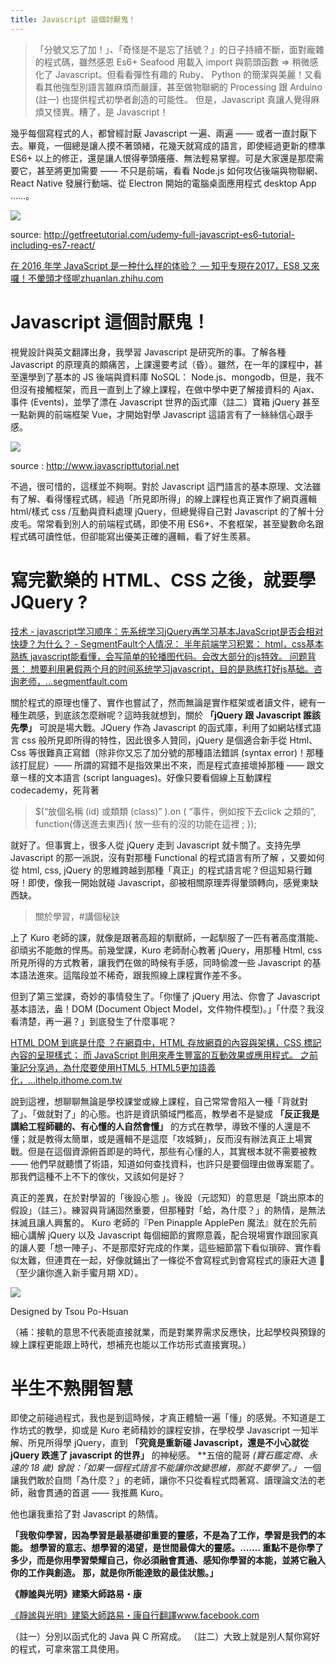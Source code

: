 ```yaml
---
title: Javascript 這個討厭鬼！
---
```


> 「分號又忘了加！」、「奇怪是不是忘了括號？」的日子持續不斷，面對龐雜的程式碼，雖然感恩 Es6+ Seafood 用載入 import 與箭頭函數 => 稍微感化了 Javascript。但看看彈性有趣的 Ruby、 Python 的簡潔與美麗！又看看其他強型別語言雖麻煩而嚴謹，甚至做物聯網的 Processing 跟 Arduino (註一) 也提供程式初學者創造的可能性。 但是，Javascript 真讓人覺得麻煩又怪異。糟了，是 Javascript！

幾乎每個寫程式的人，都曾經討厭 Javascript 一遍、兩遍 —— 或者一直討厭下去。畢竟，一個總是讓人摸不著頭緒，花幾天就寫成的語言，即使經過更新的標準 ES6+ 以上的修正，還是讓人恨得拳頭癢癢、無法輕易掌握。可是大家還是那麼需要它，甚至將更加需要 —— 不只是前端，看看 Node.js 如何攻佔後端與物聯網、React Native 發展行動端、從 Electron 開始的電腦桌面應用程式 desktop App ……。

![](https://miro.medium.com/max/1400/1*6UmMz77Ks_72mrqKbaXgoQ.jpeg)

source: http://getfreetutorial.com/udemy-full-javascript-es6-tutorial-including-es7-react/

[在 2016 年学 JavaScript 是一种什么样的体验？ — 知乎专現在2017，ES8 又來囉！不暈頭才怪呢zhuanlan.zhihu.com](https://zhuanlan.zhihu.com/p/22782487)

# Javascript 這個討厭鬼！

視覺設計與英文翻譯出身，我學習 Javascript 是研究所的事。了解各種 Javascript 的原理真的頗痛苦，上課還要考試（昏）。雖然，在一年的課程中，甚至還學到了基本的 JS 後端與資料庫 NoSQL： Node.js、mongodb，但是，我不但沒有接觸框架，而且一直到上了線上課程，在做中學中更了解接資料的 Ajax、事件 (Events)，並學了漂在 Javascript 世界的函式庫（註二）寶箱 jQuery 甚至一點新興的前端框架 Vue，才開始對學 Javascript 這語言有了一絲絲信心跟手感。

![](https://miro.medium.com/max/1400/1*_RzQVKZoS5DDPsp027Hvcw.png)

source : http://www.javascripttutorial.net

不過，很可惜的，這樣並不夠啊。對於 Javascript 這門語言的基本原理、文法雖有了解、看得懂程式碼，經過「所見即所得」的線上課程也真正實作了網頁邏輯 html/樣式 css /互動與資料處理 jQuery，但總覺得自己對 Javascript 的了解十分皮毛。常常看到別人的前端程式碼，即使不用 ES6+、不套框架，甚至變數命名跟程式碼可讀性低，但卻能寫出優美正確的邏輯，看了好生羨慕。

# 寫完歡樂的 HTML、CSS 之後，就要學 JQuery ?

[技术 - javascript学习顺序：先系统学习jQuery再学习基本JavaScript是否会相对快捷？为什么？ - SegmentFault个人情况： 半年前端学习积累： html，css基本熟练 javascript能看懂，会写简单的轮播图代码。会改大部分的js特效。 问题背景： 想要利用暑假两个月的时间系统学习javascript，目的是熟练打好js基础。咨询老师，...segmentfault.com](https://segmentfault.com/q/1010000000579646)

關於程式的原理也懂了、實作也嘗試了，然而無論是實作框架或者讀文件，總有一種生疏感，到底該怎麼辦呢？這時我就想到，關於  **「jQuery 跟 Javascript 誰該先學」** 可說是場大戰。JQuery 作為 Javascript 的函式庫，利用了如網站樣式語言 css 般所見即所得的特性，因此很多人贊同，jQuery 是個適合新手從 Html、Css 等很難真正寫錯（除非你又忘了加分號的那種語法錯誤 (syntax error)！那種該打屁屁）—— 所謂的寫錯不是指效果出不來，而是程式直接壞掉那種 —— 跟文章ㄧ樣的文本語言 (script languages)。好像只要看個線上互動課程 codecademy，死背著

> $(“放個名稱 (id) 或類類 (class)” ).on ( “事件，例如按下去click 之類的”, function(傳送進去東西){ 放一些有的沒的功能在這裡 ; });

就好了。但事實上，很多人從 jQuery 走到 Javascript 就卡關了。支持先學 Javascript 的那一派説，沒有對那種 Functional 的程式語言有所了解 ，又要如何從 html, css, jQuery 的思維跨越到那種「真正」的程式語言呢？但這知易行難呀！即使，像我一開始就碰 Javascript，卻被相關原理弄得暈頭轉向，感覺東缺西缺。

> 關於學習，#講個秘訣

上了 Kuro 老師的課，就像是跟著高超的馴獸師，一起馴服了一匹有著高度潛能、卻頑劣不能敵的悍馬。前幾堂課，Kuro 老師耐心教著 jQuery，用那種 Html, css 所見所得的方式教著，讓我們在做的時候有手感，同時偷渡一些 Javascript 的基本語法進來。這階段並不稀奇，跟我照線上課程實作差不多。

但到了第三堂課，奇妙的事情發生了。「你懂了 jQuery 用法、你會了 Javascript 基本語法，盎！DOM (Document Object Model，文件物件模型)。」「什麼？我沒看清楚，再一遍？」到底發生了什麼事呢？

[HTML DOM 到底是什麼 ？在網頁中，HTML 存放網頁的內容與架構，CSS 標記內容的呈現樣式； 而 JavaScript 則用來產生豐富的互動效果或應用程式。 之前筆記分享過，為什麼要使用HTML5, HTML5更加語義化，...ithelp.ithome.com.tw](http://ithelp.ithome.com.tw/articles/10108783)

說到這裡，想聊聊無論是學校課堂或線上課程，自己常常會陷入一種「背就對了」、「做就對了」的心態。也許是資訊領域門檻高，教學者不是變成 **「反正我是講給工程師聽的、有心懂的人自然會懂」** 的方式在教學，導致不懂的人還是不懂；就是教得太簡單，或是邏輯不是這麼「攻城獅」，反而沒有辦法真正上場實戰。但是在這個資源俯首即是的時代，那些有心懂的人，其實根本就不需要被教 —— 他們早就聽慣了術語，知道如何查找資料，也許只是要個理由做專案罷了。那我們這種不上不下的傢伙，又該如何是好？

真正的差異，在於對學習的「後設心態 」。後設（元認知）的意思是「跳出原本的假設」（註三）。練習與背誦固然重要，但那種對「蛤，為什麼？」的熱情，是無法抹滅且讓人興奮的。 Kuro 老師的『Pen Pinapple ApplePen 魔法』就在於先前細心講解 jQuery 以及 Javascript 每個細節的實際意義，配合現場實作跟回家真的讓人要「想一陣子」、不是那麼好完成的作業，這些細節當下看似瑣碎、實作看似太難，但連貫在一起，好像就鋪出了一條從不會寫程式到會寫程式的康莊大道 🌟（至少讓你進入新手蜜月期 XD）。

![](https://miro.medium.com/max/1400/1*LGlfY-c_38_52SztitOelA.png)

Designed by Tsou Po-Hsuan

（補：接軌的意思不代表能直接就業，而是對業界需求反應快，比起學校與預錄的線上課程更能跟上時代，想補充也能以工作坊形式直接實現。）

# 半生不熟開智慧

即使之前碰過程式，我也是到這時候，才真正體驗一遍「懂」的感覺。不知道是工作坊式的教學，抑或是 Kuro 老師精妙的課程安排，在學校學 Javascript 一知半解、所見所得學 jQuery，直到 **「究竟是重新碰 Javascript，還是不小心就從 jQuery 跌進了 javascript 的世界」** 的神秘感。 **五倍的龍哥 *(寶石鑑定商、永遠的 18 歲) *曾說：「如果一個程式語言不能讓你改變思維，那就不要學了。」** 一個讓我們敢於自問「為什麼？」的老師，讓你不只從看程式悶著寫、讀理論文法的老師，融會貫通的首選 —— 我推薦 Kuro。

他也讓我重拾了對 Javascript 的熱情。

**「我敬仰學習，因為學習是最基礎卻重要的靈感，不是為了工作，學習是我們的本能。
想學習的意志、想學習的渴望，是世間最偉大的靈感。…….
重點不是你學了多少，而是你用學習榮耀自己，你必須融會貫通、感知你學習的本能，並將它融入你的工作與創造。
那，就是你所能達致的最佳狀態。」**

**《靜謐與光明》建築大師路易・康**

[《靜謐與光明》建築大師路易・康自行翻譯www.facebook.com](https://www.facebook.com/photo.php?fbid=10150385620148559&set=a.10150385617863559.372540.551278558&type=3&theater)

（註一）分別以函式化的 Java 與 C 所寫成。
（註二）大致上就是別人幫你寫好的程式，可拿來當工具使用。
